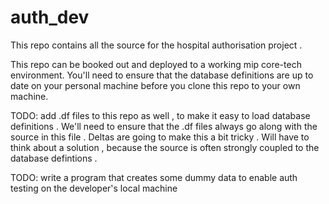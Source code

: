 # auth_dev

This repo contains all the source for the hospital authorisation project .

This repo can be booked out and deployed to a working mip core-tech environment. You'll need to ensure that the database definitions are up to date on your personal machine before you clone this repo to your own machine.

TODO: add .df files to this repo as well , to make it easy to load database definitions . We'll need to ensure that the .df files always go along with the source in this file . Deltas are going to make this a bit tricky . Will have to think about a solution , because the source is often strongly coupled to the database defintions .

TODO: write a program that creates some dummy data to enable auth testing on the developer's local machine
